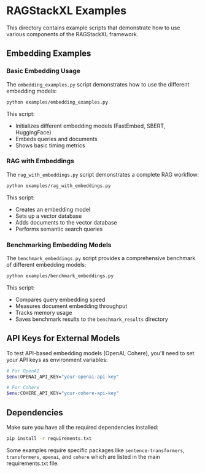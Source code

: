 # RAGStackXL Examples

This directory contains example scripts that demonstrate how to use various components of the RAGStackXL framework.

## Embedding Examples

### Basic Embedding Usage

The `embedding_examples.py` script demonstrates how to use the different embedding models:

```bash
python examples/embedding_examples.py
```

This script:
- Initializes different embedding models (FastEmbed, SBERT, HuggingFace)
- Embeds queries and documents
- Shows basic timing metrics

### RAG with Embeddings

The `rag_with_embeddings.py` script demonstrates a complete RAG workflow:

```bash
python examples/rag_with_embeddings.py
```

This script:
- Creates an embedding model
- Sets up a vector database
- Adds documents to the vector database
- Performs semantic search queries

### Benchmarking Embedding Models

The `benchmark_embeddings.py` script provides a comprehensive benchmark of different embedding models:

```bash
python examples/benchmark_embeddings.py
```

This script:
- Compares query embedding speed
- Measures document embedding throughput
- Tracks memory usage
- Saves benchmark results to the `benchmark_results` directory

## API Keys for External Models

To test API-based embedding models (OpenAI, Cohere), you'll need to set your API keys as environment variables:

```bash
# For OpenAI
$env:OPENAI_API_KEY="your-openai-api-key"

# For Cohere
$env:COHERE_API_KEY="your-cohere-api-key"
```

## Dependencies

Make sure you have all the required dependencies installed:

```bash
pip install -r requirements.txt
```

Some examples require specific packages like `sentence-transformers`, `transformers`, `openai`, and `cohere` which are listed in the main requirements.txt file. 